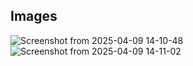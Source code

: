 ## Images
![Screenshot from 2025-04-09 14-10-48](https://github.com/user-attachments/assets/4df66829-aa60-426e-b144-3a65c716a2ab)
![Screenshot from 2025-04-09 14-11-02](https://github.com/user-attachments/assets/321856cb-32a0-4d56-84c6-b55bb23feac8)
